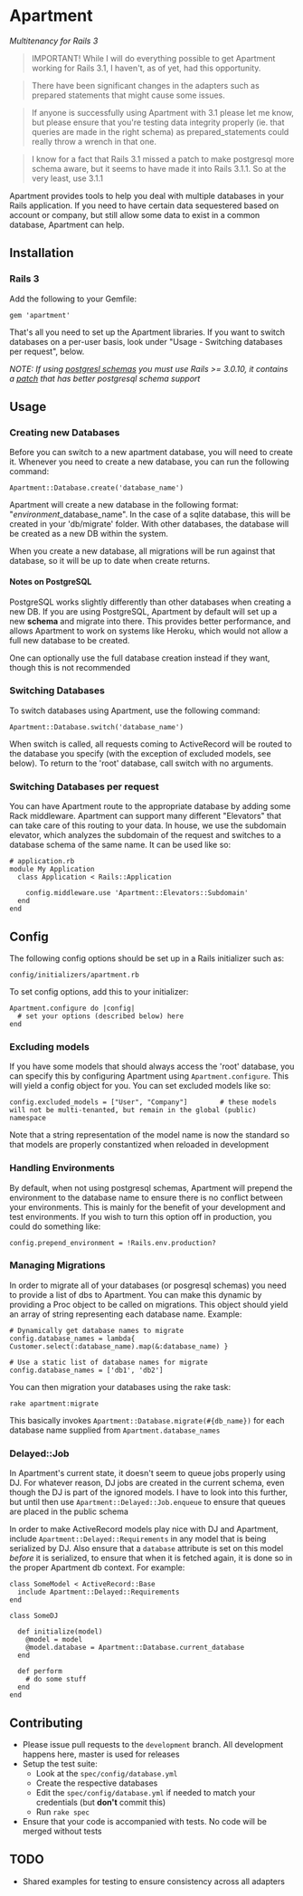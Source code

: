 # Apartment
*Multitenancy for Rails 3*

> IMPORTANT! While I will do everything possible to get Apartment working for Rails 3.1, I haven't, as of yet, had this opportunity.

> There have been significant changes in the adapters such as prepared statements that might cause some issues.

> If anyone is successfully using Apartment with 3.1 please let me know, but please ensure that you're testing data integrity properly (ie. that queries are made in the right schema) as prepared_statements
> could really throw a wrench in that one.

> I know for a fact that Rails 3.1 missed a patch to make postgresql more schema aware, but it seems to have made it into Rails 3.1.1.  So at the very least, use 3.1.1


Apartment provides tools to help you deal with multiple databases in your Rails
application. If you need to have certain data sequestered based on account or company,
but still allow some data to exist in a common database, Apartment can help.


## Installation

### Rails 3

Add the following to your Gemfile:

    gem 'apartment'

That's all you need to set up the Apartment libraries. If you want to switch databases
on a per-user basis, look under "Usage - Switching databases per request", below.

*NOTE: If using [postgresl schemas](http://www.postgresql.org/docs/9.0/static/ddl-schemas.html) you must use Rails >= 3.0.10, it contains a [patch](https://github.com/rails/rails/pull/1607) that has better postgresql schema support*

## Usage

### Creating new Databases

Before you can switch to a new apartment database, you will need to create it. Whenever
you need to create a new database, you can run the following command:

    Apartment::Database.create('database_name')

Apartment will create a new database in the following format: "_environment_\_database_name".
In the case of a sqlite database, this will be created in your 'db/migrate' folder. With
other databases, the database will be created as a new DB within the system.

When you create a new database, all migrations will be run against that database, so it will be
up to date when create returns.

#### Notes on PostgreSQL

PostgreSQL works slightly differently than other databases when creating a new DB. If you
are using PostgreSQL, Apartment by default will set up a new **schema** and migrate into there. This
provides better performance, and allows Apartment to work on systems like Heroku, which
would not allow a full new database to be created.

One can optionally use the full database creation instead if they want, though this is not recommended

### Switching Databases

To switch databases using Apartment, use the following command:

    Apartment::Database.switch('database_name')

When switch is called, all requests coming to ActiveRecord will be routed to the database
you specify (with the exception of excluded models, see below). To return to the 'root'
database, call switch with no arguments.

### Switching Databases per request

You can have Apartment route to the appropriate database by adding some Rack middleware.
Apartment can support many different "Elevators" that can take care of this routing to your data.
In house, we use the subdomain elevator, which analyzes the subdomain of the request and switches
to a database schema of the same name. It can be used like so:

    # application.rb
    module My Application
      class Application < Rails::Application

        config.middleware.use 'Apartment::Elevators::Subdomain'
      end
    end

## Config

The following config options should be set up in a Rails initializer such as:

    config/initializers/apartment.rb

To set config options, add this to your initializer:

    Apartment.configure do |config|
      # set your options (described below) here
    end

### Excluding models

If you have some models that should always access the 'root' database, you can specify this by configuring
Apartment using `Apartment.configure`.  This will yield a config object for you.  You can set excluded models like so:

    config.excluded_models = ["User", "Company"]        # these models will not be multi-tenanted, but remain in the global (public) namespace

Note that a string representation of the model name is now the standard so that models are properly constantized when reloaded in development

### Handling Environments

By default, when not using postgresql schemas, Apartment will prepend the environment to the database name
to ensure there is no conflict between your environments.  This is mainly for the benefit of your development
and test environments.  If you wish to turn this option off in production, you could do something like:

    config.prepend_environment = !Rails.env.production?

### Managing Migrations

In order to migrate all of your databases (or posgresql schemas) you need to provide a list
of dbs to Apartment.  You can make this dynamic by providing a Proc object to be called on migrations.
This object should yield an array of string representing each database name.  Example:

    # Dynamically get database names to migrate
    config.database_names = lambda{ Customer.select(:database_name).map(&:database_name) }

    # Use a static list of database names for migrate
    config.database_names = ['db1', 'db2']

You can then migration your databases using the rake task:

    rake apartment:migrate

This basically invokes `Apartment::Database.migrate(#{db_name})` for each database name supplied
from `Apartment.database_names`

### Delayed::Job

In Apartment's current state, it doesn't seem to queue jobs properly using DJ.  For whatever reason, DJ jobs are created in the current schema, even though the DJ
is part of the ignored models.  I have to look into this further, but until then use `Apartment::Delayed::Job.enqueue` to ensure that queues are placed in the public schema

In order to make ActiveRecord models play nice with DJ and Apartment, include `Apartment::Delayed::Requirements` in any model that is being serialized by DJ.  Also ensure
that a `database` attribute is set on this model *before* it is serialized, to ensure that when it is fetched again, it is done so in the proper Apartment db context.  For example:

    class SomeModel < ActiveRecord::Base
      include Apartment::Delayed::Requirements
    end

    class SomeDJ

      def initialize(model)
        @model = model
        @model.database = Apartment::Database.current_database
      end

      def perform
        # do some stuff
      end
    end

## Contributing

* Please issue pull requests to the `development` branch.  All development happens here, master is used for releases
* Setup the test suite:
  * Look at the `spec/config/database.yml`
  * Create the respective databases
  * Edit the `spec/config/database.yml` if needed to match your credentials (but **don't** commit this)
  * Run `rake spec`
* Ensure that your code is accompanied with tests.  No code will be merged without tests

## TODO

* Shared examples for testing to ensure consistency across all adapters
